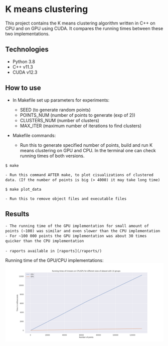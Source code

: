 # K means clustering

This project contains the K means clustering algorithm written in C++ on CPU and on GPU using CUDA. It compares the running times between these two implementations.

## Technologies
- Python 3.8
- C++ v11.3
- CUDA v12.3

## How to use
- In Makefile set up parameters for experiments:
 
    - SEED (to generate random points)
    - POINTS_NUM (number of points to generate (exp of 2))
    - CLUSTERS_NUM (number of clusters)
    - MAX_ITER (maximum number of iterations to find clusters)

- Makefile commands:

    - Run this to generate specified number of points, build and run K means clustering on GPU and CPU. In the terminal one can check running times of both versions. 

```
$ make
```

    - Run this command AFTER make, to plot cisualizations of clustered data. (If the number of points is big (> 4000) it may take long time)

```
$ make plot_data
```

    - Run this to remove object files and executable files 

## Results
    - The running time of the GPU implementation for small amount of points (~100) was similar and even slower than the CPU implementation
    - For ~100 000 points the GPU implementation was about 30 times quicker than the CPU implementation

    - raports available in [raports](/raports/)

Running time of the GPU/CPU implementations:
![Running time of the GPU/CPU implementations](/raports/statistics_10.png)